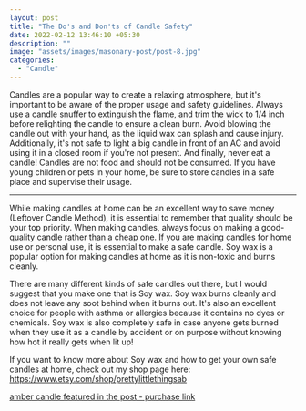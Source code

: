 ```yaml
---
layout: post
title: "The Do's and Don'ts of Candle Safety"
date: 2022-02-12 13:46:10 +05:30
description: ""
image: "assets/images/masonary-post/post-8.jpg"
categories: 
  - "Candle"
---
```


Candles are a popular way to create a relaxing atmosphere, but it's important to be aware of the proper usage and safety guidelines. Always use a candle snuffer to extinguish the flame, and trim the wick to 1/4 inch before relighting the candle to ensure a clean burn. Avoid blowing the candle out with your hand, as the liquid wax can splash and cause injury. Additionally, it's not safe to light a big candle in front of an AC and avoid using it in a closed room if you're not present. And finally, never eat a candle! Candles are not food and should not be consumed. If you have young children or pets in your home, be sure to store candles in a safe place and supervise their usage.

---------------


While making candles at home can be an excellent way to save money (Leftover Candle Method), it is essential to remember that quality should be your top priority. When making candles, always focus on making a good-quality candle rather than a cheap one. If you are making candles for home use or personal use, it is essential to make a safe candle. Soy wax is a popular option for making candles at home as it is non-toxic and burns cleanly.


There are many different kinds of safe candles out there, but I would suggest that you make one that is Soy wax. Soy wax burns cleanly and does not leave any soot behind when it burns out. It's also an excellent choice for people with asthma or allergies because it contains no dyes or chemicals. Soy wax is also completely safe in case anyone gets burned when they use it as a candle by accident or on purpose without knowing how hot it really gets when lit up!

If you want to know more about Soy wax and how to get your own safe candles at home, check out my shop page here: https://www.etsy.com/shop/prettylittlethingsab


[amber candle featured in the post - purchase link](https://www.flipkart.com/avnika-bhandari-scented-amber-jar-candle-mood-elevation-room-freshner-luxury-home-decor/p/itm08496a4312a72?pid=CANGM4P8GAPYMSAZ)